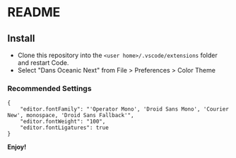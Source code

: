 # README
## Install
* Clone this repository into the `<user home>/.vscode/extensions` folder and restart Code.
* Select "Dans Oceanic Next" from File > Preferences > Color Theme

### Recommended Settings
```
{
    "editor.fontFamily": "'Operator Mono', 'Droid Sans Mono', 'Courier New', monospace, 'Droid Sans Fallback'",
    "editor.fontWeight": "100",
    "editor.fontLigatures": true
}
```

**Enjoy!**